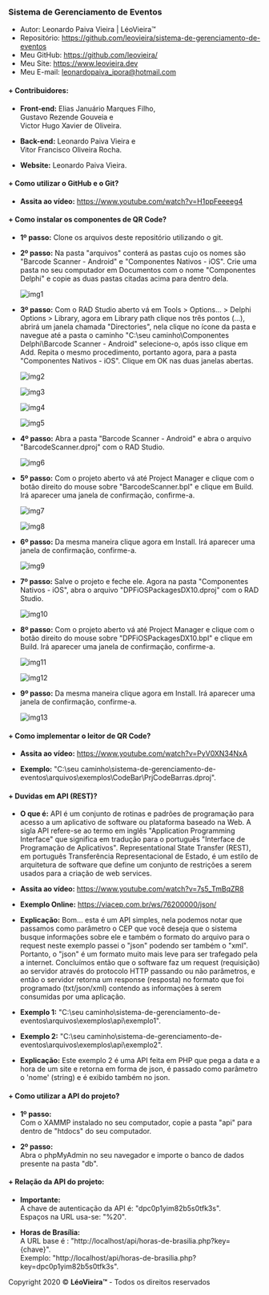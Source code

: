 ### Sistema de Gerenciamento de Eventos

- Autor: Leonardo Paiva Vieira | LéoVieira™
- Repositório: <https://github.com/leovieira/sistema-de-gerenciamento-de-eventos>
- Meu GitHub: <https://github.com/leovieira/>
- Meu Site: <https://www.leovieira.dev>
- Meu E-mail: <leonardopaiva_ipora@hotmail.com>

#### + Contribuidores:
  - __Front-end:__
      Elias Januário Marques Filho,  
      Gustavo Rezende Gouveia e  
      Victor Hugo Xavier de Oliveira.  

  - __Back-end:__
      Leonardo Paiva Vieira e  
      Vitor Francisco Oliveira Rocha.  
 
  - __Website:__
      Leonardo Paiva Vieira.  

#### + Como utilizar o GitHub e o Git?
  - __Assita ao vídeo:__
      <https://www.youtube.com/watch?v=H1ppFeeeeg4>  

#### + Como instalar os componentes de QR Code?
  - __1º passo:__
      Clone os arquivos deste repositório utilizando o git.  

  - __2º passo:__
      Na pasta "arquivos" conterá as pastas cujo os nomes são "Barcode Scanner - Android" e "Componentes Nativos - iOS". Crie uma pasta no seu computador em 
	  Documentos com o nome "Componentes Delphi" e copie as duas pastas citadas acima para dentro dela.  

      ![img1](https://uploaddeimagens.com.br/images/002/241/460/full/img1.jpg)  

  - __3º passo:__
      Com o RAD Studio aberto vá em Tools > Options... > Delphi Options > Library, agora em Library path clique nos três pontos (...), abrirá um janela 
	  chamada "Directories", nela clique no ícone da pasta e navegue até a pasta o caminho "C:\seu caminho\Componentes Delphi\Barcode Scanner - Android\" 
	  selecione-o, após isso clique em Add. Repita o mesmo procedimento, portanto agora, para a pasta "Componentes Nativos - iOS". Clique em OK nas duas 
	  janelas abertas.

      ![img2](https://uploaddeimagens.com.br/images/002/241/463/full/img2.jpg)  

      ![img3](https://uploaddeimagens.com.br/images/002/241/467/full/img3.jpg)  

      ![img4](https://uploaddeimagens.com.br/images/002/241/471/full/img4.jpg)  

      ![img5](https://uploaddeimagens.com.br/images/002/241/475/full/img5.jpg)  

  - __4º passo:__
      Abra a pasta "Barcode Scanner - Android" e abra o arquivo "BarcodeScanner.dproj" com o RAD Studio.  

      ![img6](https://uploaddeimagens.com.br/images/002/241/427/full/img6.jpg)  

  - __5º passo:__
      Com o projeto aberto vá até Project Manager e clique com o botão direito do mouse sobre "BarcodeScanner.bpl" e clique em Build. Irá aparecer uma janela 
	  de confirmação, confirme-a.  

      ![img7](https://uploaddeimagens.com.br/images/002/241/432/full/img7.jpg)  

      ![img8](https://uploaddeimagens.com.br/images/002/241/435/full/img8.jpg)  

  - __6º passo:__
      Da mesma maneira clique agora em Install. Irá aparecer uma janela de confirmação, confirme-a.  

      ![img9](https://uploaddeimagens.com.br/images/002/241/437/full/img9.jpg)   

  - __7º passo:__
      Salve o projeto e feche ele. Agora na pasta "Componentes Nativos - iOS", abra o arquivo "DPFiOSPackagesDX10.dproj" com o RAD Studio.  

      ![img10](https://uploaddeimagens.com.br/images/002/241/438/full/img10.jpg) 

  - __8º passo:__
      Com o projeto aberto vá até Project Manager e clique com o botão direito do mouse sobre "DPFiOSPackagesDX10.bpl" e clique em Build. Irá aparecer uma 
	  janela de confirmação, confirme-a.  

      ![img11](https://uploaddeimagens.com.br/images/002/241/441/full/img11.jpg) 

      ![img12](https://uploaddeimagens.com.br/images/002/241/448/full/img12.jpg) 

  - __9º passo:__
      Da mesma maneira clique agora em Install. Irá aparecer uma janela de confirmação, confirme-a.  

      ![img13](https://uploaddeimagens.com.br/images/002/241/452/full/img13.jpg) 

#### + Como implementar o leitor de QR Code?
  - __Assita ao vídeo:__
      <https://www.youtube.com/watch?v=PyV0XN34NxA>  

  - __Exemplo:__
      "C:\seu caminho\sistema-de-gerenciamento-de-eventos\arquivos\exemplos\CodeBar\PrjCodeBarras.dproj".  

#### + Duvidas em API (REST)?
  - __O que é:__
      API é um conjunto de rotinas e padrões de programação para acesso a um aplicativo de software ou plataforma baseado na Web. A sigla API refere-se ao 
	  termo em inglês "Application Programming Interface" que significa em tradução para o português "Interface de Programação de Aplicativos". 
	  Representational State Transfer (REST), em português Transferência Representacional de Estado, é um estilo de arquitetura de software que define um 
	  conjunto de restrições a serem usados para a criação de web services.  

  - __Assita ao vídeo:__
      <https://www.youtube.com/watch?v=7s5_TmBqZR8>  

  - __Exemplo Online:__
      <https://viacep.com.br/ws/76200000/json/>  

  - __Explicação:__
      Bom... esta é um API simples, nela podemos notar que passamos como parâmetro o CEP que você deseja que o sistema busque informações sobre ele e também o 
	  formato do arquivo para o request neste exemplo passei o "json" podendo ser também o "xml". Portanto, o "json" é um formato muito mais leve para ser 
	  trafegado pela a internet. Concluímos então que o software faz um request (requisição) ao servidor através do protocolo HTTP passando ou não parâmetros, 
	  e então o servidor retorna um response (resposta) no formato que foi programado (txt/json/xml) contendo as informações à serem consumidas por uma aplicação.  

  - __Exemplo 1:__
      "C:\seu caminho\sistema-de-gerenciamento-de-eventos\arquivos\exemplos\api\exemplo1".  

  - __Exemplo 2:__
      "C:\seu caminho\sistema-de-gerenciamento-de-eventos\arquivos\exemplos\api\exemplo2".  

  - __Explicação:__
      Este exemplo 2 é uma API feita em PHP que pega a data e a hora de um site e retorna em forma de json, é passado como parâmetro o 'nome' (string) e é 
	  exibido também no json.  

#### + Como utilizar a API do projeto?
  - __1º passo:__  
      Com o XAMMP instalado no seu computador, copie a pasta "api" para dentro de "htdocs" do seu computador.  

  - __2º passo:__  
      Abra o phpMyAdmin no seu navegador e importe o banco de dados presente na pasta "db".  

#### + Relação da API do projeto:
  - __Importante:__  
      A chave de autenticação da API é: "dpc0p1yim82b5s0tfk3s".  
	  Espaços na URL usa-se: "%20".  

  - __Horas de Brasília:__  
      A URL base é : "http://localhost/api/horas-de-brasilia.php?key={chave}".  
      Exemplo: "http://localhost/api/horas-de-brasilia.php?key=dpc0p1yim82b5s0tfk3s".  

Copyright 2020 © __LéoVieira™__ - Todos os direitos reservados